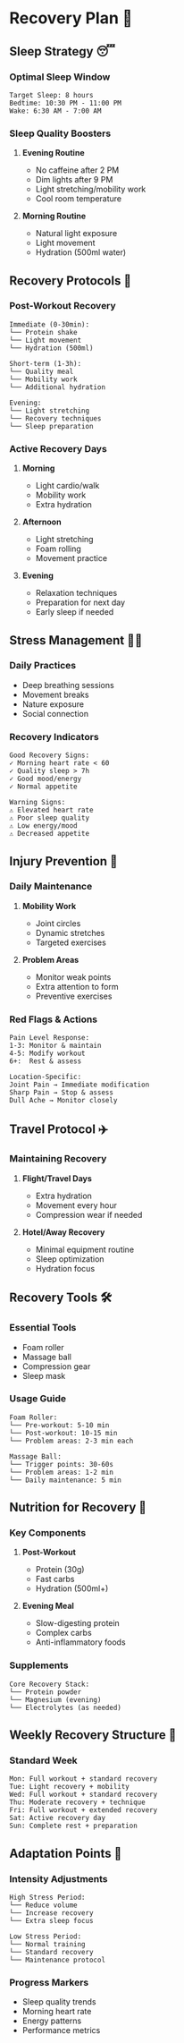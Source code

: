 # Recovery Plan 🌙

## Sleep Strategy 😴

### Optimal Sleep Window
```
Target Sleep: 8 hours
Bedtime: 10:30 PM - 11:00 PM
Wake: 6:30 AM - 7:00 AM
```

### Sleep Quality Boosters
1. **Evening Routine**
   - No caffeine after 2 PM
   - Dim lights after 9 PM
   - Light stretching/mobility work
   - Cool room temperature

2. **Morning Routine**
   - Natural light exposure
   - Light movement
   - Hydration (500ml water)

## Recovery Protocols 🔄

### Post-Workout Recovery
```
Immediate (0-30min):
└── Protein shake
└── Light movement
└── Hydration (500ml)

Short-term (1-3h):
└── Quality meal
└── Mobility work
└── Additional hydration

Evening:
└── Light stretching
└── Recovery techniques
└── Sleep preparation
```

### Active Recovery Days
1. **Morning**
   - Light cardio/walk
   - Mobility work
   - Extra hydration

2. **Afternoon**
   - Light stretching
   - Foam rolling
   - Movement practice

3. **Evening**
   - Relaxation techniques
   - Preparation for next day
   - Early sleep if needed

## Stress Management 🧘‍♂️

### Daily Practices
- Deep breathing sessions
- Movement breaks
- Nature exposure
- Social connection

### Recovery Indicators
```
Good Recovery Signs:
✓ Morning heart rate < 60
✓ Quality sleep > 7h
✓ Good mood/energy
✓ Normal appetite

Warning Signs:
⚠ Elevated heart rate
⚠ Poor sleep quality
⚠ Low energy/mood
⚠ Decreased appetite
```

## Injury Prevention 🏥

### Daily Maintenance
1. **Mobility Work**
   - Joint circles
   - Dynamic stretches
   - Targeted exercises

2. **Problem Areas**
   - Monitor weak points
   - Extra attention to form
   - Preventive exercises

### Red Flags & Actions
```
Pain Level Response:
1-3: Monitor & maintain
4-5: Modify workout
6+:  Rest & assess

Location-Specific:
Joint Pain → Immediate modification
Sharp Pain → Stop & assess
Dull Ache → Monitor closely
```

## Travel Protocol ✈️

### Maintaining Recovery
1. **Flight/Travel Days**
   - Extra hydration
   - Movement every hour
   - Compression wear if needed

2. **Hotel/Away Recovery**
   - Minimal equipment routine
   - Sleep optimization
   - Hydration focus

## Recovery Tools 🛠️

### Essential Tools
- Foam roller
- Massage ball
- Compression gear
- Sleep mask

### Usage Guide
```
Foam Roller:
└── Pre-workout: 5-10 min
└── Post-workout: 10-15 min
└── Problem areas: 2-3 min each

Massage Ball:
└── Trigger points: 30-60s
└── Problem areas: 1-2 min
└── Daily maintenance: 5 min
```

## Nutrition for Recovery 🥗

### Key Components
1. **Post-Workout**
   - Protein (30g)
   - Fast carbs
   - Hydration (500ml+)

2. **Evening Meal**
   - Slow-digesting protein
   - Complex carbs
   - Anti-inflammatory foods

### Supplements
```
Core Recovery Stack:
└── Protein powder
└── Magnesium (evening)
└── Electrolytes (as needed)
```

## Weekly Recovery Structure 📅

### Standard Week
```
Mon: Full workout + standard recovery
Tue: Light recovery + mobility
Wed: Full workout + standard recovery
Thu: Moderate recovery + technique
Fri: Full workout + extended recovery
Sat: Active recovery day
Sun: Complete rest + preparation
```

## Adaptation Points 🎯

### Intensity Adjustments
```
High Stress Period:
└── Reduce volume
└── Increase recovery
└── Extra sleep focus

Low Stress Period:
└── Normal training
└── Standard recovery
└── Maintenance protocol
```

### Progress Markers
- Sleep quality trends
- Morning heart rate
- Energy patterns
- Performance metrics

